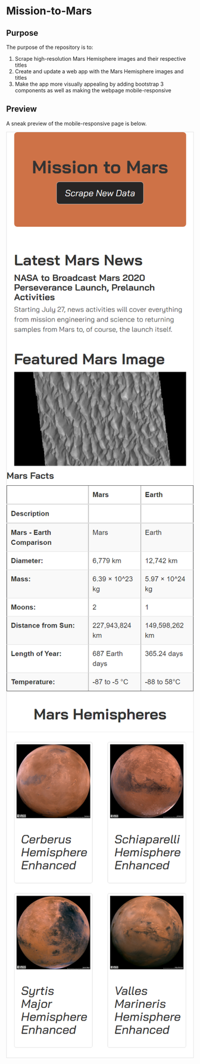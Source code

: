 # Mission-to-Mars

## Purpose
The purpose of the repository is to:
1. Scrape high-resolution Mars Hemisphere images and their respective titles
2. Create and update a web app with the Mars Hemisphere images and titles
3. Make the app more visually appealing by adding bootstrap 3 components as well as making the webpage mobile-responsive

## Preview
A sneak preview of the mobile-responsive page is below.

<img align="center" src="https://github.com/smyoung88/Mission-to-Mars/blob/main/Resources/header_news.png" margin="1px"><img align="center" src="https://github.com/smyoung88/Mission-to-Mars/blob/main/Resources/feature_facts.png"><img align="center" src="https://github.com/smyoung88/Mission-to-Mars/blob/main/Resources/mars_hem.png">

